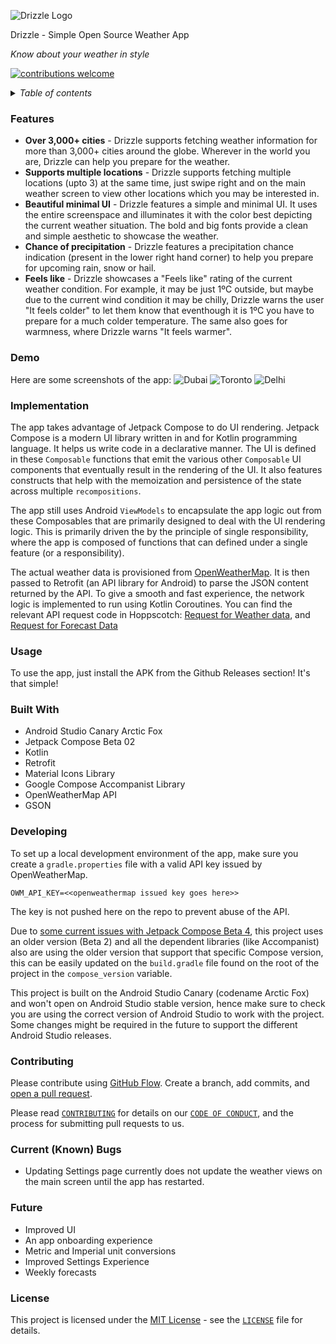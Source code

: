 ![Drizzle Logo](assets/applogo.PNG)

Drizzle - Simple Open Source Weather App

*Know about your weather in style*

[![contributions welcome](https://img.shields.io/badge/contributions-welcome-brightgreen?logo=github)]()

<details>
  <summary><i>Table of contents</i></summary>

---

- [Features](#features)
- [Demo](#demo)
- [Implementation](#implementation)
- [Usage](#usage)
- [Built with](#built-with)
- [Developing](#developing)
- [Contributing](#contributing)
- [Current Bugs](#current-bugs)
- [Future](#future)
- [License](#license)

---

</details>

### Features
- **Over 3,000+ cities** - Drizzle supports fetching weather information for more than 3,000+ cities around the globe. Wherever in the world you are, Drizzle can help you prepare for the weather.
- **Supports multiple locations** - Drizzle supports fetching multiple locations (upto 3) at the same time, just swipe right and on the main weather screen to view other locations which you may be interested in.
- **Beautiful minimal UI** - Drizzle features a simple and minimal UI. It uses the entire screenspace and illuminates it with the color best depicting the current weather situation. The bold and big fonts provide a clean and simple aesthetic to showcase the weather.
- **Chance of precipitation** - Drizzle features a precipitation chance indication (present in the lower right hand corner) to help you prepare for upcoming rain, snow or hail.
- **Feels like** - Drizzle showcases a "Feels like" rating of the current weather condition. For example, it may be just 1ºC outside, but maybe due to the current wind condition it may be chilly, Drizzle warns the user "It feels colder" to let them know that eventhough it is 1ºC you have to prepare for a much colder temperature. The same also goes for warmness, where Drizzle warns "It feels warmer".

### Demo
Here are some screenshots of the app:
![Dubai](assets/screenie1.png)
![Toronto](assets/screenie2.png)
![Delhi](assets/screenie3.png)

### Implementation
The app takes advantage of Jetpack Compose to do UI rendering. Jetpack Compose is a modern UI library written in and for Kotlin programming language. It helps us write code in a declarative manner. The UI is defined in these `Composable` functions that emit the various other `Composable` UI components that eventually result in the rendering of the UI. It also features constructs that help with the memoization and persistence of the state across multiple `recompositions`.

The app still uses Android `ViewModels` to encapsulate the app logic out from these Composables that are primarily designed to deal with the UI rendering logic. This is primarily driven the by the principle of single responsibility, where the app is composed of functions that can defined under a single feature (or a responsibility).

The actual weather data is provisioned from [OpenWeatherMap](https://openweathermap.org). It is then passed to Retrofit (an API library for Android) to parse the JSON content returned by the API. To give a smooth and fast experience, the network logic is implemented to run using Kotlin Coroutines. You can find the relevant API request code in Hoppscotch: [Request for Weather data](https://hoppscotch.io/?method=GET&url=https://api.openweathermap.org&path=/data/2.5/weather?q=Thunder%2520Bay&appid=&params=%5B%7B%22key%22:%22q%22,%22value%22:%22Thunder%20Bay%22,%22type%22:%22query%22,%22active%22:true%7D,%7B%22key%22:%22appid%22,%22value%22:%22%22,%22active%22:true,%22type%22:%22query%22%7D%5D), and [Request for Forecast Data](https://hoppscotch.io/?method=GET&url=https://api.openweathermap.org&path=/data/2.5/forecast?q=Thunder%2520Bay&appid=&params=%5B%7B%22value%22:%22Thunder%20Bay%22,%22active%22:true,%22type%22:%22query%22,%22key%22:%22q%22%7D,%7B%22active%22:true,%22value%22:%22%22,%22type%22:%22query%22,%22key%22:%22appid%22%7D%5D)

### Usage
To use the app, just install the APK from the Github Releases section! It's that simple!

### Built With
- Android Studio Canary Arctic Fox
- Jetpack Compose Beta 02
- Kotlin
- Retrofit
- Material Icons Library
- Google Compose Accompanist Library
- OpenWeatherMap API
- GSON

### Developing
To set up a local development environment of the app, make sure you create a `gradle.properties` file with a valid API key issued by OpenWeatherMap.
```
OWM_API_KEY=<<openweathermap issued key goes here>>
```
The key is not pushed here on the repo to prevent abuse of the API.

Due to [some current issues with Jetpack Compose Beta 4](https://issuetracker.google.com/issues/184935352), this project uses an older version (Beta 2) and all the dependent libraries (like Accompanist) also are using the older version that support that specific Compose version, this can be easily updated on the `build.gradle` file found on the root of the project in the `compose_version` variable.

This project is built on the Android Studio Canary (codename Arctic Fox) and won't open on Android Studio stable version, hence make sure to check you are using the correct version of Android Studio to work with the project. Some changes might be required in the future to support the different Android Studio releases.
### Contributing
Please contribute using [GitHub Flow](https://guides.github.com/introduction/flow). Create a branch, add commits, and [open a pull request](https://github.com/AndrewBastin/drizzle/compare).

Please read [`CONTRIBUTING`](CONTRIBUTING.md) for details on our [`CODE OF CONDUCT`](CODE_OF_CONDUCT.md), and the process for submitting pull requests to us.
### Current (Known) Bugs
- Updating Settings page currently does not update the weather views on the main screen until the app has restarted.
### Future
- Improved UI
- An app onboarding experience
- Metric and Imperial unit conversions
- Improved Settings Experience
- Weekly forecasts
### License
This project is licensed under the [MIT License](https://opensource.org/licenses/MIT) - see the [`LICENSE`](LICENSE) file for details.